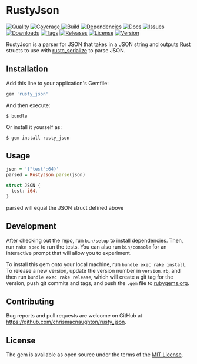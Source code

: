 # RustyJson

[![Quality](https://img.shields.io/codeclimate/github/ChrisMacNaughton/rusty_json.svg?style=flat-square)](https://codeclimate.com/github/ChrisMacNaughton/rusty_json)
[![Coverage](https://img.shields.io/codeclimate/coverage/github/ChrisMacNaughton/rusty_json.svg?style=flat-square)](https://codeclimate.com/github/ChrisMacNaughton/rusty_json)
[![Build](https://img.shields.io/travis-ci/ChrisMacNaughton/rusty_json.svg?style=flat-square)](https://travis-ci.org/ChrisMacNaughton/rusty_json)
[![Dependencies](https://img.shields.io/gemnasium/ChrisMacNaughton/rusty_json.svg?style=flat-square)](https://gemnasium.com/ChrisMacNaughton/rusty_json)
[![Docs](https://inch-ci.org/github/ChrisMacNaughton/rusty_json.svg?branch=master)](http://inch-ci.org/github/ChrisMacNaughton/rusty_json/branch/master)
[![Issues](https://img.shields.io/github/issues/ChrisMacNaughton/rusty_json.svg?style=flat-square)](https://github.com/ChrisMacNaughton/rusty_json/issues)
[![Downloads](https://img.shields.io/gem/dtv/rusty_json.svg?style=flat-square)](https://rubygems.org/gems/rusty_json)
[![Tags](https://img.shields.io/github/tag/ChrisMacNaughton/rusty_json.svg?style=flat-square)](https://github.com/ChrisMacNaughton/rusty_json/tags)
[![Releases](https://img.shields.io/github/release/ChrisMacNaughton/rusty_json.svg?style=flat-square)](https://github.com/ChrisMacNaughton/rusty_json/releases)
[![License](https://img.shields.io/badge/license-MIT-brightgreen.svg?style=flat-square)](https://opensource.org/licenses/MIT)
[![Version](https://img.shields.io/gem/v/rusty_json.svg?style=flat-square)](https://rubygems.org/gems/rusty_json)

RustyJson is a parser for JSON that takes in a JSON string and outputs [Rust](https://www.rust-lang.org/) structs to use with [rustc_serialize](http://doc.rust-lang.org/rustc-serialize/rustc_serialize/index.html) to parse JSON.

## Installation

Add this line to your application's Gemfile:

```ruby
gem 'rusty_json'
```

And then execute:

    $ bundle

Or install it yourself as:

    $ gem install rusty_json

## Usage

```ruby
json = '{"test":64}'
parsed = RustyJson.parse(json)
```

```rust
struct JSON {
  test: i64,
}
```
parsed will equal the JSON struct defined above

## Development

After checking out the repo, run `bin/setup` to install dependencies. Then, run `rake spec` to run the tests. You can also run `bin/console` for an interactive prompt that will allow you to experiment.

To install this gem onto your local machine, run `bundle exec rake install`. To release a new version, update the version number in `version.rb`, and then run `bundle exec rake release`, which will create a git tag for the version, push git commits and tags, and push the `.gem` file to [rubygems.org](https://rubygems.org).

## Contributing

Bug reports and pull requests are welcome on GitHub at https://github.com/chrismacnaughton/rusty_json.


## License

The gem is available as open source under the terms of the [MIT License](http://opensource.org/licenses/MIT).

